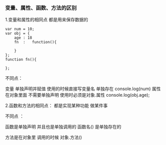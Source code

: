 ### 变量、属性、函数、方法的区别


1.变量和属性的相同点  都是用来保存数据的

``` 
var num = 10; 
var obj = {
    age : 18
    fn  :   function(){

    }
};
function fn(){

};
```
不同点： 

变量    单独声明并赋值  使用的时候直接写变量名 单独存在 console.log(num)
属性    在对象里面  不需要单独声明  使用时必须是对象.属性   console.log(obj.age);



2.函数和方法的相同点：          都是实现某种功能    做某件事

不同点 ： 

函数是单独声明      并且也是单独调用的  函数名()    是单独存在的

方法是在对象里      调用的时候      对象.方法() 
